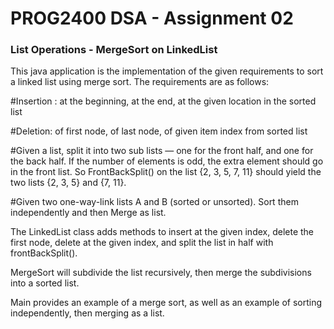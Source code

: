 # PROG2400 DSA - Assignment 02
### List Operations - MergeSort on LinkedList
This java application is the implementation of the given requirements to sort a linked list using merge sort. The requirements are as follows:

  #Insertion : at the beginning, at the end, at the given location in the sorted list

  #Deletion: of first node, of last node, of given item index from sorted list

  #Given a list, split it into two sub lists — one for the front half, and one for the back half. If the number of elements is odd, the extra element should go in the front list. So FrontBackSplit() on the list {2, 3, 5, 7, 11} should yield the two lists {2, 3, 5} and {7, 11}.

  #Given two one-way-link lists A and B (sorted or unsorted). Sort them independently and then Merge as list.

The LinkedList class adds methods to insert at the given index, delete the first node, delete at the given index, and split the list in half with frontBackSplit().

MergeSort will subdivide the list recursively, then merge the subdivisions into a sorted list.

Main provides an example of a merge sort, as well as an example of sorting independently, then merging as a list.
